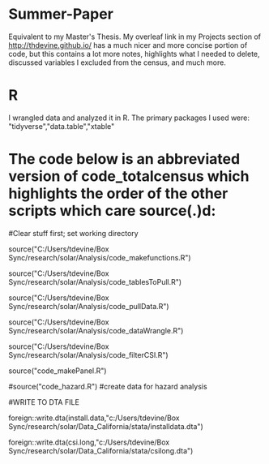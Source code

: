 # Summer-Paper
Equivalent to my Master's Thesis. My overleaf link in my Projects section of http://thdevine.github.io/ has a much nicer and more concise portion of code, but this contains a lot more notes, highlights what I needed to delete, discussed variables I excluded from the census, and much more. 

# R
I wrangled data and analyzed it in R. The primary packages I used were: "tidyverse","data.table","xtable"

# The code below is an abbreviated version of code_totalcensus which highlights the order of the other scripts which care source(.)d:
#Clear stuff first; set working directory

source("C:/Users/tdevine/Box Sync/research/solar/Analysis/code_makefunctions.R")

source("C:/Users/tdevine/Box Sync/research/solar/Analysis/code_tablesToPull.R")

source("C:/Users/tdevine/Box Sync/research/solar/Analysis/code_pullData.R")

source("C:/Users/tdevine/Box Sync/research/solar/Analysis/code_dataWrangle.R")

source("C:/Users/tdevine/Box Sync/research/solar/Analysis/code_filterCSI.R")

source("code_makePanel.R") 

#source("code_hazard.R") #create data for hazard analysis

#WRITE TO DTA FILE

foreign::write.dta(install.data,"c:/Users/tdevine/Box Sync/research/solar/Data_California/stata/installdata.dta")

foreign::write.dta(csi.long,"c:/Users/tdevine/Box Sync/research/solar/Data_California/stata/csilong.dta")
